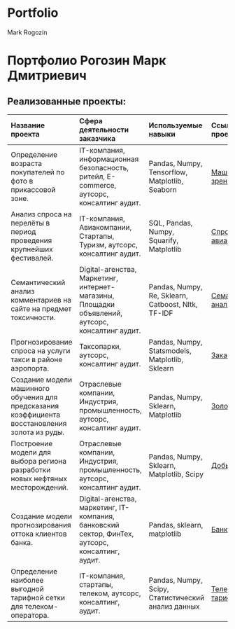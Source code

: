 # Portfolio
Mark Rogozin

# Портфолио Рогозин Марк Дмитриевич

## Реализованные проекты:

| Название проекта | Сфера деятельности заказчика | Используемые навыки | Ссылка на проект |
| :---------------------- | :---------------------- | :---------------------- | :---------------------- |
| Определение возраста покупателей по фото в прикассовой зоне. | IT-компания, информационная безопасность, ритейл, E-commerce, аутсорс, консалтинг аудит.| Pandas, Numpy, Tensorflow, Matplotlib, Seaborn | [Машинное зрение](Machine-vision) |
| Анализ спроса на перелёты в период проведения крупнейших фестивалей. | IT-компания, Авиакомпании, Стартапы, Туризм, аутсорс, консалтинг аудит. | SQL, Pandas, Numpy, Squarify, Matplotlib | [Спрос на авиабилеты](Flight-supply) |
| Семантический анализ комментариев на сайте на предмет токсичности. | Digital-агенства, Маркетинг, интернет-магазины, Площадки объявлений, аутсорс, консалтинг аудит. | Pandas, Numpy, Re, Sklearn, Catboost, Nltk, TF-IDF | [Семантический анализ](Semantic-analysis) |
| Прогнозирование спроса на услуги такси в районе аэропорта. | Таксопарки, аутсорс, консалтинг аудит. | Рandas, Numpy, Statsmodels, Matplotlib, Sklearn | [Заказ такси](Taxi-forecast) |
| Создание модели машинного обучения для предсказания коэффициента восстановления золота из руды. | Отраслевые компании, Индустрия, промышленность, аутсорс, консалтинг аудит. | Pandas, Numpy, Sklearn, Matplotlib | [Золото из руды](Glod-Ore-forecast) |
| Построение модели для выбора региона разработки новых нефтяных месторождений. | Отраслевые компании, Индустрия, промышленность, аутсорс, консалтинг аудит. | Pandas, Numpy, Sklearn, Matplotlib, Scipy | [Добыча нефти](Oil-Production) |
| Создание модели прогнозирования оттока клиентов банка. | Digital-агенства, маркетинг, IT-компания, банковский сектор, ФинТех, аутсорс, консалтинг, аудит. | Pandas, sklearn, matplotlib | [Банки](Bank-Customer-churn) |
| Определение наиболее выгодной тарифной сетки для телеком-оператора. | IT-компания, стартапы, телеком, аутсорс, консалтинг, аудит. | Pandas, Numpy, Scipy, Статистический анализ данных | [Телеком тарифы](Telecom-Project) |
